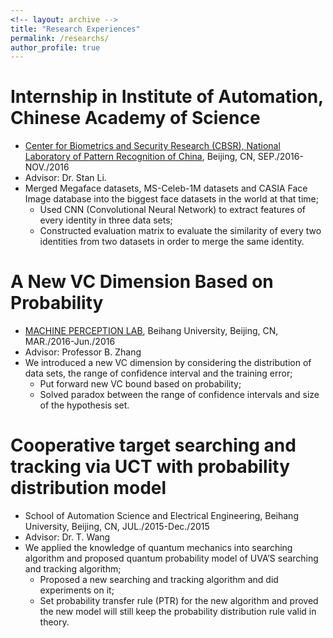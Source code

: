 ```yaml
---
<!-- layout: archive -->
title: "Research Experiences"
permalink: /researchs/
author_profile: true
---
```


Internship in Institute of Automation, Chinese Academy of Science
======
* [Center for Biometrics and Security Research (CBSR), National Laboratory of Pattern Recognition of China](http://www.cbsr.ia.ac.cn/english/index.asp), Beijing, CN, SEP./2016-NOV./2016
* Advisor: Dr. Stan Li.
* Merged Megaface datasets, MS-Celeb-1M datasets and CASIA Face Image database into the biggest face datasets in the world at that time;
  * Used CNN (Convolutional Neural Network) to extract features of every identity in three data sets;
  * Constructed evaluation matrix to evaluate the similarity of every two identities from two datasets in order to merge the same identity.
  
A New VC Dimension Based on Probability
======
* [MACHINE PERCEPTION LAB](mpl.buaa.edu.cn), Beihang University, Beijing, CN, MAR./2016-Jun./2016
* Advisor: Professor B. Zhang
* We introduced a new VC dimension by considering the distribution of data sets, the range of confidence interval and the training error;
  * Put forward new VC bound based on probability;
  * Solved paradox between the range of confidence intervals and size of the hypothesis set.

Cooperative target searching and tracking via UCT with probability distribution model
======
* School of Automation Science and Electrical Engineering, Beihang University, Beijing, CN, JUL./2015-Dec./2015
* Advisor: Dr. T. Wang
* We applied the knowledge of quantum mechanics into searching algorithm and proposed quantum probability model of UVA’S searching and tracking algorithm;
  * Proposed a new searching and tracking algorithm and did experiments on it;
  * Set probability transfer rule (PTR) for the new algorithm and proved the new model will still keep the probability distribution rule valid in theory.

